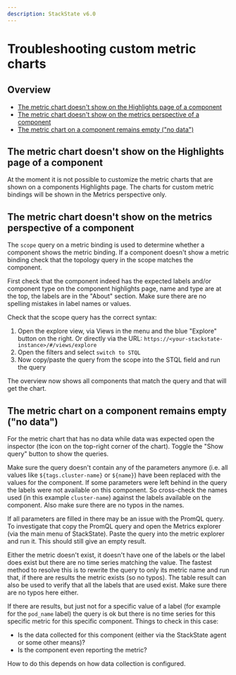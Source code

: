 ```yaml
---
description: StackState v6.0
---
```


# Troubleshooting custom metric charts

## Overview

* [The metric chart doesn't show on the Highlights page of a component](#the-metric-chart-doesnt-show-on-the-highlights-page-of-a-component)
* [The metric chart doesn't show on the metrics perspective of a component](#the-metric-chart-doesnt-show-on-the-metrics-perspective-of-a-component)
* [The metric chart on a component remains empty ("no data")](#the-metric-chart-on-a-component-remains-empty-no-data)

## The metric chart doesn't show on the Highlights page of a component

At the moment it is not possible to customize the metric charts that are shown on a components Highlights page. The charts for custom metric bindings will be shown in the Metrics perspective only.

## The metric chart doesn't show on the metrics perspective of a component

The `scope` query on a metric binding is used to determine whether a component shows the metric binding. If a component doesn't show a metric binding check that the topology query in the scope matches the component. 

First check that the component indeed has the expected labels and/or component type on the component highlights page, name and type are at the top, the labels are in the "About" section. Make sure there are no spelling mistakes in label names or values.

Check that the scope query has the correct syntax:

1. Open the explore view, via Views in the menu and the blue "Explore" button on the right. Or directly via the URL: `https://<your-stackstate-instance>/#/views/explore`
2. Open the filters and select `switch to STQL`
3. Now copy/paste the query from the scope into the STQL field and run the query

The overview now shows all components that match the query and that will get the chart.

## The metric chart on a component remains empty ("no data")

For the metric chart that has no data while data was expected open the inspector (the icon on the top-right corner of the chart). Toggle the "Show query" button to show the queries.

Make sure the query doesn't contain any of the parameters anymore (i.e. all values like `${tags.cluster-name}` or `${name}`) have been replaced with the values for the component. If some parameters were left behind in the query the labels were not available on this component. So cross-check the names used (in this example `cluster-name`) against the labels available on the component. Also make sure there are no typos in the names.

If all parameters are filled in there may be an issue with the PromQL query. To investigate that copy the PromQL query and open the Metrics explorer (via the main menu of StackState). Paste the query into the metric explorer and run it. This should still give an empty result.

Either the metric doesn't exist, it doesn't have one of the labels or the label does exist but there are no time series matching the value. The fastest method to resolve this is to rewrite the query to only its metric name and run that, if there are results the metric exists (so no typos). The table result can also be used to verify that all the labels that are used exist. Make sure there are no typos here either.

If there are results, but just not for a specific value of a label (for example for the `pod_name` label) the query is ok but there is no time series for this specific metric for this specific component. Things to check in this case:

* Is the data collected for this component (either via the StackState agent or some other means)?
* Is the component even reporting the metric?

How to do this depends on how data collection is configured.